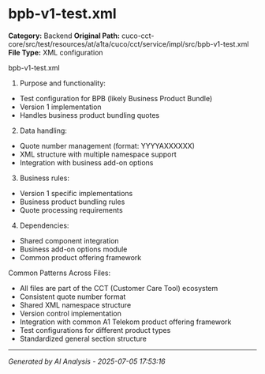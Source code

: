 # bpb-v1-test.xml

**Category:** Backend
**Original Path:** cuco-cct-core/src/test/resources/at/a1ta/cuco/cct/service/impl/src/bpb-v1-test.xml
**File Type:** XML configuration

bpb-v1-test.xml
1. Purpose and functionality:
- Test configuration for BPB (likely Business Product Bundle)
- Version 1 implementation
- Handles business product bundling quotes

2. Data handling:
- Quote number management (format: YYYYAXXXXXX)
- XML structure with multiple namespace support
- Integration with business add-on options

3. Business rules:
- Version 1 specific implementations
- Business product bundling rules
- Quote processing requirements

4. Dependencies:
- Shared component integration
- Business add-on options module
- Common product offering framework

Common Patterns Across Files:
- All files are part of the CCT (Customer Care Tool) ecosystem
- Consistent quote number format
- Shared XML namespace structure
- Version control implementation
- Integration with common A1 Telekom product offering framework
- Test configurations for different product types
- Standardized general section structure

---
*Generated by AI Analysis - 2025-07-05 17:53:16*
